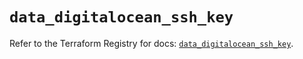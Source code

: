# `data_digitalocean_ssh_key`

Refer to the Terraform Registry for docs: [`data_digitalocean_ssh_key`](https://registry.terraform.io/providers/digitalocean/digitalocean/2.46.1/docs/data-sources/ssh_key).
